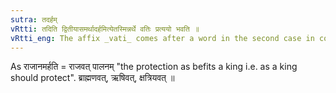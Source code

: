 ```yaml
---
sutra: तदर्हम्
vRtti: तदिति द्वितीयासमर्थादर्हमित्येतस्मिन्नर्थे वतिः प्रत्ययो भवति ॥
vRtti_eng: The affix _vati_ comes after a word in the second case in construction, in the sense of \"befitting that or suited to that\".
---
```

As राजानमर्हति = राजवत् पालनम् "the protection as befits a king i.e. as a king should protect". ब्राह्मणवत्, ऋषिवत्, क्षत्रियवत् ॥

